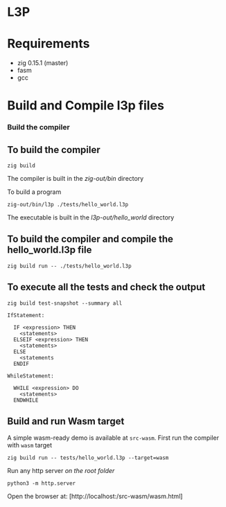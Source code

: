 # L3P

# Requirements

- zig 0.15.1 (master)
- fasm
- gcc

# Build and Compile l3p files

### Build the compiler

## To build the compiler

```
zig build
```

The compiler is built in the _zig-out/bin_ directory

To build a program

```
zig-out/bin/l3p ./tests/hello_world.l3p
```

The executable is built in the _l3p-out/hello_world_ directory

## To build the compiler and compile the hello_world.l3p file

```
zig build run -- ./tests/hello_world.l3p
```

## To execute all the tests and check the output

```
zig build test-snapshot --summary all
```

```
IfStatement:

  IF <expression> THEN
    <statements>
  ELSEIF <expression> THEN
    <statements>
  ELSE
    <statements
  ENDIF

WhileStatement:

  WHILE <expression> DO
    <statements>
  ENDWHILE

```

## Build and run Wasm target

A simple wasm-ready demo is available at `src-wasm`.
First run the compiler with `wasm` target

```
zig build run -- tests/hello_world.l3p --target=wasm
```
Run any http server _on the root folder_
```
python3 -m http.server
```
Open the browser at: [http://localhost:<port>/src-wasm/wasm.html]

